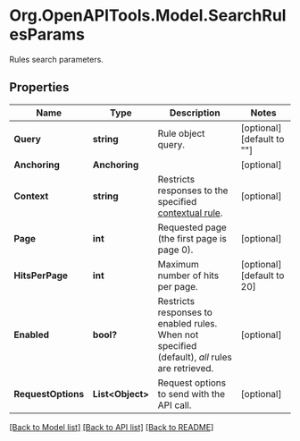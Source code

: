 # Org.OpenAPITools.Model.SearchRulesParams
Rules search parameters.

## Properties

Name | Type | Description | Notes
------------ | ------------- | ------------- | -------------
**Query** | **string** | Rule object query. | [optional] [default to ""]
**Anchoring** | **Anchoring** |  | [optional] 
**Context** | **string** | Restricts responses to the specified [contextual rule](https://www.algolia.com/doc/guides/managing-results/rules/rules-overview/how-to/customize-search-results-by-platform/#creating-contextual-rules). | [optional] 
**Page** | **int** | Requested page (the first page is page 0). | [optional] 
**HitsPerPage** | **int** | Maximum number of hits per page. | [optional] [default to 20]
**Enabled** | **bool?** | Restricts responses to enabled rules. When not specified (default), _all_ rules are retrieved. | [optional] 
**RequestOptions** | **List&lt;Object&gt;** | Request options to send with the API call. | [optional] 

[[Back to Model list]](../README.md#documentation-for-models) [[Back to API list]](../README.md#documentation-for-api-endpoints) [[Back to README]](../README.md)

